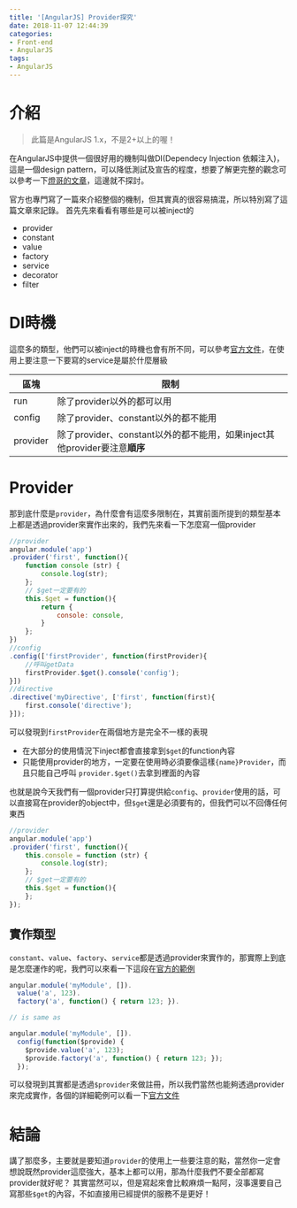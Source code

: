 ```yaml
---
title: '[AngularJS] Provider探究'
date: 2018-11-07 12:44:39
categories:
- Front-end
- AngularJS
tags:
- AngularJS
---
```


# 介紹

> 此篇是AngularJS 1.x，不是2+以上的喔！

在AngularJS中提供一個很好用的機制叫做DI(Dependecy Injection 依賴注入)，這是一個design pattern，可以降低測試及宣告的程度，想要了解更完整的觀念可以參考一下[燈哥的文章](https://oomusou.io/angular/di/)，這邊就不探討。

<!--more-->

官方也專門寫了一篇來介紹整個的機制，但其實真的很容易搞混，所以特別寫了這篇文章來記錄。
首先先來看看有哪些是可以被inject的

- provider
- constant
- value
- factory
- service
- decorator
- filter

# DI時機

這麼多的類型，他們可以被inject的時機也會有所不同，可以參考[官方文件](https://docs.angularjs.org/guide/di#using-dependency-injection)，在使用上要注意一下要寫的service是屬於什麼層級

| 區塊     | 限制                                                         |
| -------- | ------------------------------------------------------------ |
| run      | 除了provider以外的都可以用                                   |
| config   | 除了provider、constant以外的都不能用                         |
| provider | 除了provider、constant以外的都不能用，如果inject其他provider要注意**順序** |

# Provider

那到底什麼是`provider`，為什麼會有這麼多限制在，其實前面所提到的類型基本上都是透過provider來實作出來的，我們先來看一下怎麼寫一個provider

```javascript
//provider
angular.module('app')
.provider('first', function(){
    function console (str) {
        console.log(str);
    };
    // $get一定要有的
    this.$get = function(){
    	return {
            console: console,
    	}
    };
})
//config
.config(['firstProvider', function(firstProvider){
    //呼叫getData
    firstProvider.$get().console('config');
}])
//directive
.directive('myDirective', ['first', function(first){
    first.console('directive');
}]);
```

可以發現到`firstProvider`在兩個地方是完全不一樣的表現

* 在大部分的使用情況下inject都會直接拿到`$get`的function內容
* 只能使用provider的地方，一定要在使用時必須要像這樣`{name}Provider`，而且只能自己呼叫 `provider.$get()`去拿到裡面的內容

也就是說今天我們有一個provider只打算提供給`config`、`provider`使用的話，可以直接寫在provider的object中，但`$get`還是必須要有的，但我們可以不回傳任何東西

```javascript
//provider
angular.module('app')
.provider('first', function(){
    this.console = function (str) {
        console.log(str);
    };
    // $get一定要有的
    this.$get = function(){
    };
});
```

## 實作類型

`constant`、`value`、`factory`、`service`都是透過provider來實作的，那實際上到底是怎麼運作的呢，我們可以來看一下這段在[官方的範例](https://docs.angularjs.org/guide/module#module-loading)

```javascript
angular.module('myModule', []).
  value('a', 123).
  factory('a', function() { return 123; }).

// is same as

angular.module('myModule', []).
  config(function($provide) {
    $provide.value('a', 123);
    $provide.factory('a', function() { return 123; });
  });
```

可以發現到其實都是透過`$provider`來做註冊，所以我們當然也能夠透過provider來完成實作，各個的詳細範例可以看一下[官方文件](https://docs.angularjs.org/guide/providers)

# 結論

講了那麼多，主要就是要知道`provider`的使用上一些要注意的點，當然你一定會想說既然provider這麼強大，基本上都可以用，那為什麼我們不要全部都寫provider就好呢？
其實當然可以，但是寫起來會比較麻煩一點阿，沒事還要自己寫那些`$get`的內容，不如直接用已經提供的服務不是更好！